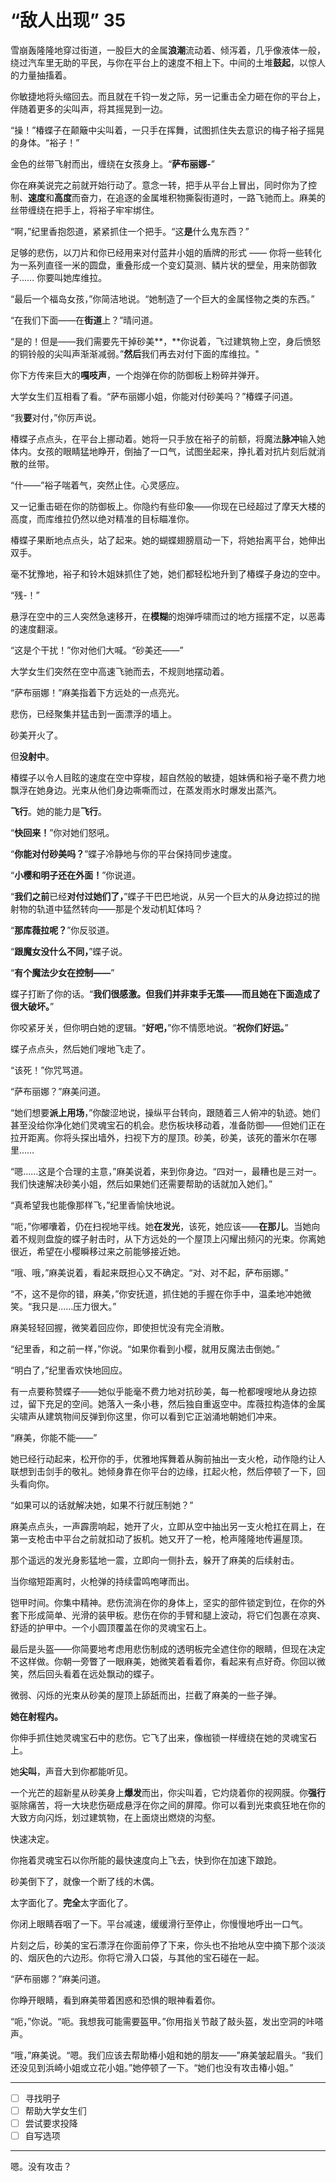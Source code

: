 # “敌人出现” 35

雪崩轰隆隆地穿过街道，一股巨大的金属**浪潮**流动着、倾泻着，几乎像液体一般，绕过汽车里无助的平民，与你在平台上的速度不相上下。中间的土堆**鼓起**，以惊人的力量抽搐着。

你敏捷地将头缩回去。而且就在千钧一发之际，另一记重击全力砸在你的平台上，伴随着更多的尖叫声，将其摇晃到一边。

“操！”椿蝶子在颠簸中尖叫着，一只手在挥舞，试图抓住失去意识的梅子裕子摇晃的身体。“裕子！”

金色的丝带飞射而出，缠绕在女孩身上。“**萨布丽娜-**”

你在麻美说完之前就开始行动了。意念一转，把手从平台上冒出，同时你为了控制、**速度**和**高度**而奋力，在追逐的金属堆积物撕裂街道时，一路飞驰而上。麻美的丝带缠绕在把手上，将裕子牢牢绑住。

“啊，”纪里香抱怨道，紧紧抓住一个把手。“这**是**什么鬼东西？”

足够的悲伤，以刀片和你已经用来对付蓝井小姐的盾牌的形式 —— 你将一些转化为一系列直径一米的圆盘，重叠形成一个变幻莫测、鳞片状的壁垒，用来防御敦子…… 你要叫她库维拉。

“最后一个福岛女孩，”你简洁地说。“她制造了一个巨大的金属怪物之类的东西。”

“在我们下面——在**街道**上？”晴问道。

“是的！但是——我们需要先干掉砂美**，**你说着，飞过建筑物上空，身后愤怒的铜铃般的尖叫声渐渐减弱。”**然后**我们再去对付下面的库维拉。"

你下方传来巨大的**嘎吱声**，一个炮弹在你的防御板上粉碎并弹开。

大学女生们互相看了看。“萨布丽娜小姐，你能对付砂美吗？”椿蝶子问道。

“我**要**对付，”你厉声说。

椿蝶子点点头，在平台上挪动着。她将一只手放在裕子的前额，将魔法**脉冲**输入她体内。女孩的眼睛猛地睁开，倒抽了一口气，试图坐起来，挣扎着对抗片刻后就消散的丝带。

“什——”裕子喘着气，突然止住。心灵感应。

又一记重击砸在你的防御板上。你隐约有些印象——你现在已经超过了摩天大楼的高度，而库维拉仍然以绝对精准的目标瞄准你。

椿蝶子果断地点点头，站了起来。她的蝴蝶翅膀扇动一下，将她抬离平台，她伸出双手。

毫不犹豫地，裕子和铃木姐妹抓住了她，她们都轻松地升到了椿蝶子身边的空中。

“残-！”

悬浮在空中的三人突然急速移开，在**模糊**的炮弹呼啸而过的地方摇摆不定，以恶毒的速度翻滚。

“这是个干扰！”你对他们大喊。“砂美还——”

大学女生们突然在空中高速飞驰而去，不规则地摆动着。

“萨布丽娜！”麻美指着下方远处的一点亮光。

悲伤，已经聚集并猛击到一面漂浮的墙上。

砂美开火了。

但**没射中**。

椿蝶子以令人目眩的速度在空中穿梭，超自然般的敏捷，姐妹俩和裕子毫不费力地飘浮在她身边。光束从他们身边嘶嘶而过，在蒸发雨水时爆发出蒸汽。

**飞行**。她的能力是**飞行**。

“**快回来！**”你对她们怒吼。

“**你能对付砂美吗？**”蝶子冷静地与你的平台保持同步速度。

“**小樱和明子还在外面！**”你说道。

“**我们之前**已经**对付过她们了，**”蝶子干巴巴地说，从另一个巨大的从身边掠过的抛射物的轨道中猛然转向——那是个发动机缸体吗？

“**那库薇拉呢？**”你反驳道。

“**跟魔女没什么不同，**”蝶子说。

“**有个魔法少女在控制——**”

蝶子打断了你的话。“**我们很感激。但我们并非束手无策——而且她在下面造成了很大破坏。**”

你咬紧牙关，但你明白她的逻辑。“**好吧，**”你不情愿地说。“**祝你们好运。**”

蝶子点点头，然后她们嗖地飞走了。

“该死！”你咒骂道。

“萨布丽娜？”麻美问道。

“她们想要**派上用场**，”你酸涩地说，操纵平台转向，跟随着三人俯冲的轨迹。她们甚至没给你净化她们灵魂宝石的机会。悲伤板块移动着，准备防御——但她们正在拉开距离。你将头探出墙外，扫视下方的屋顶。砂美，砂美，该死的蕾米尔在哪里……

“嗯……这是个合理的主意，”麻美说着，来到你身边。“四对一，最糟也是三对一。我们快速解决砂美小姐，然后如果她们还需要帮助的话就加入她们。”

“真希望我也能像那样飞，”纪里香愉快地说。

“呃，”你嘟囔着，仍在扫视地平线。她**在发光**，该死，她应该——**在那儿**。当她向着不规则盘旋的蝶子射击时，从下方远处的一个屋顶上闪耀出频闪的光束。你离她很近，希望在小樱瞬移过来之前能够接近她。

“哦、哦，”麻美说着，看起来既担心又不确定。“对、对不起，萨布丽娜。”

“不，这不是你的错，麻美，”你安抚道，抓住她的手握在你手中，温柔地冲她微笑。“我只是……压力很大。”

麻美轻轻回握，微笑着回应你，即使担忧没有完全消散。

“纪里香，和之前一样，”你说。“如果你看到小樱，就用反魔法击倒她。”

“明白了，”纪里香欢快地回应。

有一点要称赞蝶子——她似乎能毫不费力地对抗砂美，每一枪都嗖嗖地从身边掠过，留下充足的空间。她落入一条小巷，然后独自重返空中。库薇拉构造体的金属尖啸声从建筑物间反弹到你这里，你可以看到它正汹涌地朝她们冲来。

“麻美，你能不能——”

她已经行动起来，松开你的手，优雅地挥舞着从胸前抽出一支火枪，动作隐约让人联想到击剑手的敬礼。她倾身靠在你平台的边缘，扛起火枪，然后停顿了一下，回头看向你。

“如果可以的话就解决她，如果不行就压制她？”

麻美点点头，一声霹雳响起，她开了火，立即从空中抽出另一支火枪扛在肩上，在第一支枪击中平台之前就扣动了扳机。她又开了一枪，枪声隆隆地传遍屋顶。

那个遥远的发光身影猛地一震，立即向一侧扑去，躲开了麻美的后续射击。

当你缩短距离时，火枪弹的持续雷鸣咆哮而出。

铠甲时间。你集中精神。悲伤流淌在你的身体上，坚实的部件锁定到位，在你的外套下形成简单、光滑的装甲板。悲伤在你的手臂和腿上波动，将它们包裹在凉爽、舒适的护甲中。一个小圆顶覆盖在你的灵魂宝石上。

最后是头盔——你简要地考虑用悲伤制成的透明板完全遮住你的眼睛，但现在决定不这样做。你朝一旁瞥了一眼麻美，她微笑着看着你，看起来有点好奇。你回以微笑，然后回头看着在远处飘动的蝶子。

微弱、闪烁的光束从砂美的屋顶上舔舐而出，拦截了麻美的一些子弹。

**她在射程内。**

你伸手抓住她灵魂宝石中的悲伤。它飞了出来，像枷锁一样缠绕在她的灵魂宝石上。

她**尖叫**，声音大到你都能听见。

一个光芒的超新星从砂美身上**爆发**而出，你尖叫着，它灼烧着你的视网膜。你**强行**驱除痛苦，将一大块悲伤砸成悬浮在你之间的屏障。你可以看到光束疯狂地在你的大致方向闪烁，划过建筑物，在上面烧出燃烧的沟壑。

快速决定。

你拖着灵魂宝石以你所能的最快速度向上飞去，快到你在加速下踉跄。

砂美倒下了，就像一个断了线的木偶。

太字面化了。**完全**太字面化了。

你闭上眼睛吞咽了一下。平台减速，缓缓滑行至停止，你慢慢地呼出一口气。

片刻之后，砂美的宝石漂浮在你面前停了下来，你头也不抬地从空中摘下那个淡淡的、烟灰色的六边形。你将它滑入口袋，与其他的宝石碰在一起。

“萨布丽娜？”麻美问道。

你睁开眼睛，看到麻美带着困惑和恐惧的眼神看着你。

“呃，”你说。“呃。我想我可能需要盔甲。”你用指关节敲了敲头盔，发出空洞的咔嗒声。

“哦，”麻美说。“嗯。我们应该去帮助椿小姐和她的朋友——”麻美皱起眉头。“我们还没见到浜崎小姐或立花小姐。”她停顿了一下。“她们也没有攻击椿小姐。”

---

- [ ] 寻找明子
- [ ] 帮助大学女生们  
- [ ] 尝试要求投降
- [ ] 自写选项

---

嗯。没有攻击？
